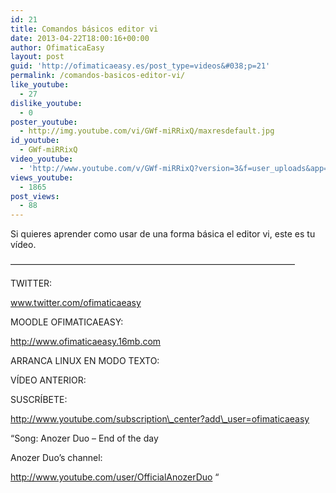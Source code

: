 ```yaml
---
id: 21
title: Comandos básicos editor vi
date: 2013-04-22T18:00:16+00:00
author: OfimaticaEasy
layout: post
guid: 'http://ofimaticaeasy.es/post_type=videos&#038;p=21'
permalink: /comandos-basicos-editor-vi/
like_youtube:
  - 27
dislike_youtube:
  - 0
poster_youtube:
  - http://img.youtube.com/vi/GWf-miRRixQ/maxresdefault.jpg
id_youtube:
  - GWf-miRRixQ
video_youtube:
  - 'http://www.youtube.com/v/GWf-miRRixQ?version=3&f=user_uploads&app=youtube_gdata'
views_youtube:
  - 1865
post_views:
  - 88
---
```

Si quieres aprender como usar de una forma básica el editor vi, este es tu vídeo.

&#8212;&#8212;&#8212;&#8212;&#8212;&#8212;&#8212;&#8212;&#8212;&#8212;&#8212;&#8212;&#8212;&#8212;&#8212;&#8212;&#8212;&#8212;&#8212;&#8212;&#8212;&#8212;&#8212;&#8212;&#8212;&#8212;&#8212;&#8212;&#8212;&#8212;&#8212;&#8212;&#8211;

TWITTER:
  
www.twitter.com/ofimaticaeasy

MOODLE OFIMATICAEASY:

http://www.ofimaticaeasy.16mb.com

ARRANCA LINUX EN MODO TEXTO:



VÍDEO ANTERIOR:



SUSCRÍBETE:

http://www.youtube.com/subscription\_center?add\_user=ofimaticaeasy

&#8220;Song: Anozer Duo &#8211; End of the day
  
Anozer Duo&#8217;s channel:
  
http://www.youtube.com/user/OfficialAnozerDuo &#8220;